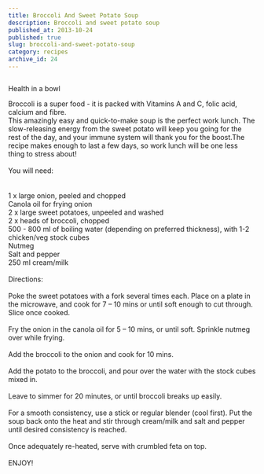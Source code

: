 ```yaml
---
title: Broccoli And Sweet Potato Soup
description: Broccoli and sweet potato soup
published_at: 2013-10-24
published: true
slug: broccoli-and-sweet-potato-soup
category: recipes
archive_id: 24
---
```


<div><img src="/assets/images/articles/broc_soup.jpg" alt=""><p class="caption">Health in a bowl</p>Broccoli is a super food - it is packed with Vitamins A and C, folic acid, calcium and fibre.<br>
This amazingly easy and quick-to-make soup is the perfect work lunch. The slow-releasing energy from the sweet potato will keep you going for the rest of the day, and your immune system will thank you for the boost.The recipe makes enough to last a few days, so work lunch will be one less thing to stress about! <br><br><span class="underLine">You will need:</span><br><br><br>
1 x large onion, peeled and chopped<br>
Canola oil for frying onion<br>
2 x large sweet potatoes, unpeeled and washed<br>
2 x heads of broccoli, chopped<br>
500 - 800 ml of boiling water (depending on preferred thickness), with 1-2 chicken/veg stock cubes<br>
Nutmeg<br>
Salt and pepper<br>
250 ml cream/milk<br><br><span class="underLine">Directions:</span><br><br>
Poke the sweet potatoes with a fork several times each. Place on a plate in the microwave, and cook for 7 – 10 mins or until soft enough to cut through. Slice once cooked. <br><br>
Fry the onion in the canola oil for 5 – 10 mins, or until soft. Sprinkle nutmeg over while frying.<br><br>
Add the broccoli to the onion and cook for 10 mins.<br><br>
Add the potato to the broccoli, and pour over the water with the stock cubes mixed in.<br><br>
Leave to simmer for 20 minutes, or until broccoli breaks up easily.<br><br>
For a smooth consistency, use a stick or regular blender (cool first). Put the soup back onto the heat and stir through cream/milk and salt and pepper until desired consistency is reached.<br><br>
Once adequately re-heated, serve with crumbled feta on top. <br><br>
ENJOY!</div>
